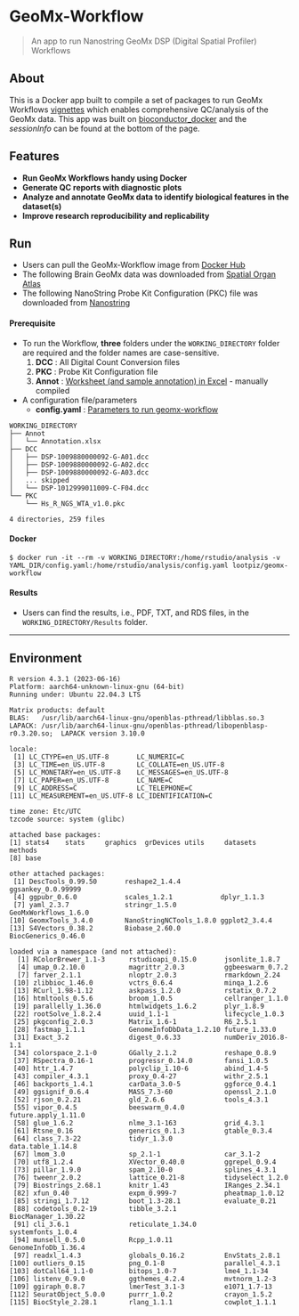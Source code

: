 GeoMx-Workflow
===
> An app to run Nanostring GeoMx DSP (Digital Spatial Profiler) Workflows

## About
This is a Docker app built to compile a set of packages to run GeoMx Workflows [vignettes](https://www.bioconductor.org/packages/release/workflows/vignettes/GeoMxWorkflows/inst/doc/GeomxTools_RNA-NGS_Analysis.html) which enables comprehensive QC/analysis of the GeoMx data. This app was built on [bioconductor_docker](https://hub.docker.com/r/bioconductor/bioconductor_docker) and the _sessionInfo_ can be found at the bottom of the page.

## Features
  * **Run GeoMx Workflows handy using Docker**
  * **Generate QC reports with diagnostic plots**
  * **Analyze and annotate GeoMx data to identify biological features in the dataset(s)**
  * **Improve research reproducibility and replicability**

## Run
  * Users can pull the GeoMx-Workflow image from [Docker Hub](https://hub.docker.com/r/lootpiz/geomx-workflow)
  * The following Brain GeoMx data was downloaded from [Spatial Organ Atlas](https://nanostring.com/products/geomx-digital-spatial-profiler/spatial-organ-atlas/)
  * The following NanoString Probe Kit Configuration (PKC) file was downloaded from [Nanostring](https://nanostring.com/products/geomx-digital-spatial-profiler/geomx-dsp-configuration-files/)

#### Prerequisite
  * To run the Workflow, **three** folders under the ```WORKING_DIRECTORY``` folder are required and the folder names are case-sensitive.
    1. **DCC** : All Digital Count Conversion files
    2. **PKC** : Probe Kit Configuration file
    3. **Annot** : [Worksheet (and sample annotation) in Excel](./.github/Annotation.xlsx) - manually compiled
  * A configuration file/parameters
    * **config.yaml** : [Parameters to run geomx-workflow](./.github/config.yaml)
  
```
WORKING_DIRECTORY
├── Annot
│   └── Annotation.xlsx
├── DCC
│   ├── DSP-1009880000092-G-A01.dcc
│   ├── DSP-1009880000092-G-A02.dcc
│   ├── DSP-1009880000092-G-A03.dcc
│   ... skipped
│   └── DSP-1012999011009-C-F04.dcc
└── PKC
    └── Hs_R_NGS_WTA_v1.0.pkc

4 directories, 259 files
```

#### Docker
```
$ docker run -it --rm -v WORKING_DIRECTORY:/home/rstudio/analysis -v YAML_DIR/config.yaml:/home/rstudio/analysis/config.yaml lootpiz/geomx-workflow
```

#### Results
  * Users can find the results, i.e., PDF, TXT, and RDS files, in the ```WORKING_DIRECTORY/Results``` folder.

---
## Environment
```
R version 4.3.1 (2023-06-16)
Platform: aarch64-unknown-linux-gnu (64-bit)
Running under: Ubuntu 22.04.3 LTS

Matrix products: default
BLAS:   /usr/lib/aarch64-linux-gnu/openblas-pthread/libblas.so.3 
LAPACK: /usr/lib/aarch64-linux-gnu/openblas-pthread/libopenblasp-r0.3.20.so;  LAPACK version 3.10.0

locale:
 [1] LC_CTYPE=en_US.UTF-8       LC_NUMERIC=C              
 [3] LC_TIME=en_US.UTF-8        LC_COLLATE=en_US.UTF-8    
 [5] LC_MONETARY=en_US.UTF-8    LC_MESSAGES=en_US.UTF-8   
 [7] LC_PAPER=en_US.UTF-8       LC_NAME=C                 
 [9] LC_ADDRESS=C               LC_TELEPHONE=C            
[11] LC_MEASUREMENT=en_US.UTF-8 LC_IDENTIFICATION=C       

time zone: Etc/UTC
tzcode source: system (glibc)

attached base packages:
[1] stats4    stats     graphics  grDevices utils     datasets  methods  
[8] base     

other attached packages:
 [1] DescTools_0.99.50       reshape2_1.4.4          ggsankey_0.0.99999     
 [4] ggpubr_0.6.0            scales_1.2.1            dplyr_1.1.3            
 [7] yaml_2.3.7              stringr_1.5.0           GeoMxWorkflows_1.6.0   
[10] GeomxTools_3.4.0        NanoStringNCTools_1.8.0 ggplot2_3.4.4          
[13] S4Vectors_0.38.2        Biobase_2.60.0          BiocGenerics_0.46.0    

loaded via a namespace (and not attached):
  [1] RColorBrewer_1.1-3      rstudioapi_0.15.0       jsonlite_1.8.7         
  [4] umap_0.2.10.0           magrittr_2.0.3          ggbeeswarm_0.7.2       
  [7] farver_2.1.1            nloptr_2.0.3            rmarkdown_2.24         
 [10] zlibbioc_1.46.0         vctrs_0.6.4             minqa_1.2.6            
 [13] RCurl_1.98-1.12         askpass_1.2.0           rstatix_0.7.2          
 [16] htmltools_0.5.6         broom_1.0.5             cellranger_1.1.0       
 [19] parallelly_1.36.0       htmlwidgets_1.6.2       plyr_1.8.9             
 [22] rootSolve_1.8.2.4       uuid_1.1-1              lifecycle_1.0.3        
 [25] pkgconfig_2.0.3         Matrix_1.6-1            R6_2.5.1               
 [28] fastmap_1.1.1           GenomeInfoDbData_1.2.10 future_1.33.0          
 [31] Exact_3.2               digest_0.6.33           numDeriv_2016.8-1.1    
 [34] colorspace_2.1-0        GGally_2.1.2            reshape_0.8.9          
 [37] RSpectra_0.16-1         progressr_0.14.0        fansi_1.0.5            
 [40] httr_1.4.7              polyclip_1.10-6         abind_1.4-5            
 [43] compiler_4.3.1          proxy_0.4-27            withr_2.5.1            
 [46] backports_1.4.1         carData_3.0-5           ggforce_0.4.1          
 [49] ggsignif_0.6.4          MASS_7.3-60             openssl_2.1.0          
 [52] rjson_0.2.21            gld_2.6.6               tools_4.3.1            
 [55] vipor_0.4.5             beeswarm_0.4.0          future.apply_1.11.0    
 [58] glue_1.6.2              nlme_3.1-163            grid_4.3.1             
 [61] Rtsne_0.16              generics_0.1.3          gtable_0.3.4           
 [64] class_7.3-22            tidyr_1.3.0             data.table_1.14.8      
 [67] lmom_3.0                sp_2.1-1                car_3.1-2              
 [70] utf8_1.2.4              XVector_0.40.0          ggrepel_0.9.4          
 [73] pillar_1.9.0            spam_2.10-0             splines_4.3.1          
 [76] tweenr_2.0.2            lattice_0.21-8          tidyselect_1.2.0       
 [79] Biostrings_2.68.1       knitr_1.43              IRanges_2.34.1         
 [82] xfun_0.40               expm_0.999-7            pheatmap_1.0.12        
 [85] stringi_1.7.12          boot_1.3-28.1           evaluate_0.21          
 [88] codetools_0.2-19        tibble_3.2.1            BiocManager_1.30.22    
 [91] cli_3.6.1               reticulate_1.34.0       systemfonts_1.0.4      
 [94] munsell_0.5.0           Rcpp_1.0.11             GenomeInfoDb_1.36.4    
 [97] readxl_1.4.3            globals_0.16.2          EnvStats_2.8.1         
[100] outliers_0.15           png_0.1-8               parallel_4.3.1         
[103] dotCall64_1.1-0         bitops_1.0-7            lme4_1.1-34            
[106] listenv_0.9.0           ggthemes_4.2.4          mvtnorm_1.2-3          
[109] ggiraph_0.8.7           lmerTest_3.1-3          e1071_1.7-13           
[112] SeuratObject_5.0.0      purrr_1.0.2             crayon_1.5.2           
[115] BiocStyle_2.28.1        rlang_1.1.1             cowplot_1.1.1
```
